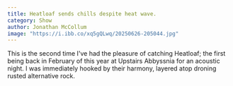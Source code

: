 ```yaml
---
title: Heatloaf sends chills despite heat wave.
category: Show
author: Jonathan McCollum
image: "https://i.ibb.co/xq5gQLwq/20250626-205044.jpg"
---
```


This is the second time I've had the pleasure of catching Heatloaf; the first being back in February of this year at Upstairs Abbyssnia for an acoustic night.
I was immediately hooked by their harmony, layered atop droning rusted alternative rock.
